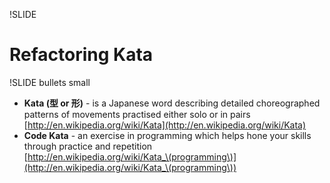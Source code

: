 !SLIDE

# Refactoring Kata

!SLIDE bullets small

* **Kata (型 or 形)** - is a Japanese word describing detailed choreographed patterns of movements practised either solo or in pairs  
  [http://en.wikipedia.org/wiki/Kata](http://en.wikipedia.org/wiki/Kata)
* **Code Kata** - an exercise in programming which helps hone your skills through practice and repetition  
  [http://en.wikipedia.org/wiki/Kata_\(programming\)](http://en.wikipedia.org/wiki/Kata_\(programming\))

